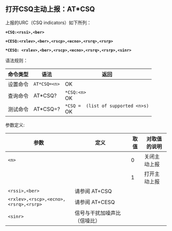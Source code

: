 ## 打开CSQ主动上报：AT\*CSQ

上报的URC（CSQ indicators）如下所列：

 

**`+CSQ:<rssi>,<ber>`**

**`+CESQ:<rxlev>,<ber>,<rscp>,<ecno>,<rsrq>,<rsrp>`**

**`*CESQ: <rxlev>,<ber>,<rscp>,<ecno>,<rsrq>,<rsrp>,<sinr>`**

 

语法规则：

| 命令类型 | 语法         | 返回                                      |
| -------- | ------------ | ----------------------------------------- |
| 设置命令 | `AT*CSQ=<n>` | OK                                        |
| 查询命令 | AT*CSQ?      | `*CSQ:<n>`<br> OK                         |
| 测试命令 | AT*CSQ=?     | `*CSQ =  (list of supported <n>s)` <br>OK |

 

参数定义:

| 参数                                  | 定义                         | 取值 | 对取值的说明 |
| ------------------------------------- | ---------------------------- | ---- | ------------ |
| `<n>`                                 |                              | 0    | 关闭主动上报 |
|                                       |                              | 1    | 打开主动上报 |
| `<rssi>,<ber>`                        | 请参阅 AT+CSQ                |      |              |
| `<rxlev>,<rscp>,<ecno>,<rsrq>,<rsrp>` | 请参阅 AT+CESQ               |      |              |
| `<sinr>`                              | 信号与干扰加噪声比（信噪比） |      |              |
